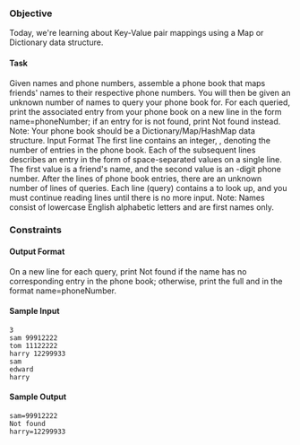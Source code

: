 
### Objective 
Today, we're learning about Key-Value pair mappings using a Map or Dictionary data structure. 

#### Task 

Given  names and phone numbers, assemble a phone book that maps friends' names to their respective phone numbers. You will then be given an unknown number of names to query your phone book for. For each  queried, print the associated entry from your phone book on a new line in the form name=phoneNumber; if an entry for  is not found, print Not found instead.
Note: Your phone book should be a Dictionary/Map/HashMap data structure.
Input Format
The first line contains an integer, , denoting the number of entries in the phone book. 
Each of the  subsequent lines describes an entry in the form of  space-separated values on a single line. The first value is a friend's name, and the second value is an -digit phone number.
After the  lines of phone book entries, there are an unknown number of lines of queries. Each line (query) contains a  to look up, and you must continue reading lines until there is no more input.
Note: Names consist of lowercase English alphabetic letters and are first names only.

### Constraints

#### Output Format
On a new line for each query, print Not found if the name has no corresponding entry in the phone book; otherwise, print the full  and  in the format name=phoneNumber.

#### Sample Input
```
3
sam 99912222
tom 11122222
harry 12299933
sam
edward
harry
```

#### Sample Output
```
sam=99912222
Not found
harry=12299933
```
